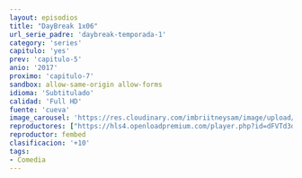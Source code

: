 ```yaml
---
layout: episodios
title: "DayBreak 1x06"
url_serie_padre: 'daybreak-temporada-1'
category: 'series'
capitulo: 'yes'
prev: 'capitulo-5'
anio: '2017'
proximo: 'capitulo-7'
sandbox: allow-same-origin allow-forms
idioma: 'Subtitulado'
calidad: 'Full HD'
fuente: 'cueva'
image_carousel: 'https://res.cloudinary.com/imbriitneysam/image/upload/v1546638640/casa-papel-1-poster-min.jpg'
reproductores: ["https://hls4.openloadpremium.com/player.php?id=dFVTd3dyMXN5dVJENEh0cUNJN0JuSEFZVi9iMVJ3NEp5b0lxa2lCdDdPc0ExQ0RyUzVkUVcvLzVXTzdTZkJGWkZRY3lvWVA0alBjRGtScjFkNDRVK0E9PQ&sub=https://sub.cuevana2.io/vtt-sub/sub7/Daybreak.S01E06.vtt","https://player.cuevana2.io/irgotoolp.php?url=eTllbW9hZHpYNURLejlaalg2T3BsYy9PMHNTV29hYWVuY3JYMEpHVm9LRm9uWlRYbTVKL201K3dmN0tRMEphbmFRPT0&sub=https://sub.cuevana2.io/vtt-sub/sub7/Daybreak.S01E06.vtt","https://tutumeme.net/embed/player.php?u=bXQ3ajJOaW1wcFRGcEs2VW5XRGExTlRPMytmUnc3bHVwcWhoenVIUjI5SHF5TlNwc0taaG1jN2gwZHZSNTlIRHVhV2tZWitkNUtDVDNOL1ZvYW1rYjJabW9haVk"]
reproductor: fembed
clasificacion: '+10'
tags:
- Comedia
---
```












